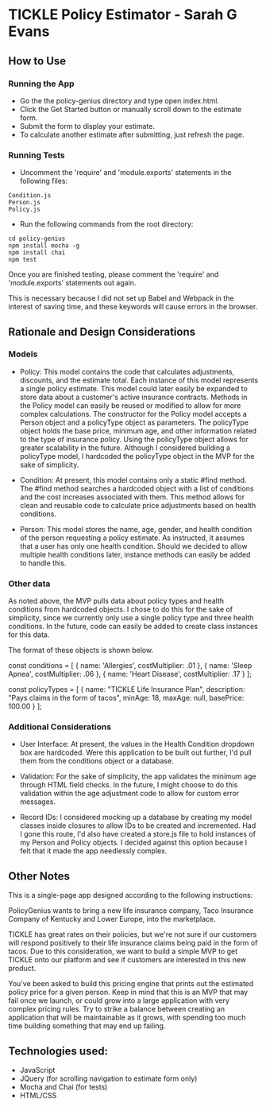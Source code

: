 # TICKLE Policy Estimator - Sarah G Evans 

##

## How to Use

### Running the App

* Go the the policy-genius directory and type open index.html.
* Click the Get Started button or manually scroll down to the estimate form.
* Submit the form to display your estimate.
* To calculate another estimate after submitting, just refresh the page.

### Running Tests

* Uncomment the 'require' and 'module.exports' statements in the following files:
```
Condition.js
Person.js
Policy.js
```

* Run the following commands from the root directory:
```
cd policy-genius
npm install mocha -g
npm install chai
npm test
```

Once you are finished testing, please comment the 'require' and 'module.exports' statements out again. 

This is necessary because I did not set up Babel and Webpack in the interest of saving time, and these keywords will cause errors in the browser.

##


## Rationale and Design Considerations

### Models

* Policy:
This model contains the code that calculates adjustments, discounts, and the estimate total.
Each instance of this model represents a single policy estimate.
This model could later easily be expanded to store data about a customer's active insurance contracts.
Methods in the Policy model can easily be reused or modified to allow for more complex calculations.
The constructor for the Policy model accepts a Person object and a policyType object as parameters.
The policyType object holds the base price, minimum age, and other information related to the type of insurance policy.
Using the policyType object allows for greater scalability in the future.
Although I considered building a policyType model, I hardcoded the policyType object in the MVP for the sake of simplicity.

* Condition: 
At present, this model contains only a static #find method.
The #find method searches a hardcoded object with a list of conditions and the cost increases associated with them.
This method allows for clean and reusable code to calculate price adjustments based on health conditions.

* Person:
This model stores the name, age, gender, and health condition of the person requesting a policy estimate.
As instructed, it assumes that a user has only one health condition.
Should we decided to allow multiple health conditions later, instance methods can easily be added to handle this.

### Other data

As noted above, the MVP pulls data about policy types and health conditions from hardcoded objects. I chose to do this for the sake of simplicity, since we currently only use a single policy type and three health conditions. In the future, code can easily be added to create class instances for this data.

The format of these objects is shown below.

const conditions = [
    {
      name: 'Allergies',
      costMultiplier: .01
    },
    {
      name: 'Sleep Apnea',
      costMultiplier: .06
    },
    {
      name: 'Heart Disease',
      costMultiplier: .17
    }
];

const policyTypes = [
  {
    name: "TICKLE Life Insurance Plan",
    description: "Pays claims in the form of tacos",
    minAge: 18,
    maxAge: null,
    basePrice: 100.00
  }
];

### Additional Considerations

* User Interface:
At present, the values in the Health Condition dropdown box are hardcoded.
Were this application to be built out further, I'd pull them from the conditions object or a database.

* Validation:
For the sake of simplicity, the app validates the minimum age through HTML field checks.
In the future, I might choose to do this validation within the age adjustment code to allow for custom error messages.

* Record IDs:
I considered mocking up a database by creating my model classes inside closures to allow IDs to be created and incremented.
Had I gone this route, I'd also have created a store.js file to hold instances of my Person and Policy objects.
I decided against this option because I felt that it made the app needlessly complex.

##


## Other Notes

This is a single-page app designed according to the following instructions:

PolicyGenius wants to bring a new life insurance company, Taco Insurance Company of Kentucky and Lower Europe, into the marketplace.

TICKLE has great rates on their policies, but we're not sure if our customers will respond positively to their life insurance claims being paid in the form of tacos. Due to this consideration, we want to build a simple MVP to get TICKLE onto our platform and see if customers are interested in this new product.

You've been asked to build this pricing engine that prints out the estimated policy price for a given person. Keep in mind that this is an MVP that may fail once we launch, or could grow into a large application with very complex pricing rules. Try to strike a balance between creating an application that will be maintainable as it grows, with spending too much time building something that may end up failing.


##


## Technologies used: 

* JavaScript
* JQuery (for scrolling navigation to estimate form only)
* Mocha and Chai (for tests)
* HTML/CSS
